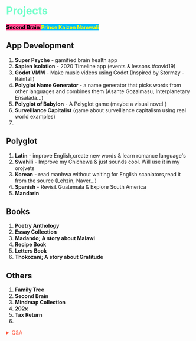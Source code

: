 # <span style='color:#74ffcb;'>Projects</span> 


<span style='background-color:#ff468b;'><span style='color:#000000;'>**Second Brain**</span> <span style='background-color:#00bfff;'><span style='color:#ffff00;'>**Prince Kaizen Namwali**</span> 


## App Development


1. **Super Psyche** - gamified brain health app
2. **Sapien Isolation** - 2020 Timeline app (events & lessons #covid19)
3. **Godot VMM** - Make music videos using Godot (Inspired by Stormzy - Rainfall)
4. **Polyglot Name Generator** - a name generator that picks words from other languages and combines them (Asante Gozaimasu, Interplanetary Ensalada...)
5. **Polyglot of Babylon** - A Polyglot game (maybe a visual novel (
6. **Surveillance Capitalist** (game about surveillance capitalism using real world examples)
7. 

## Polyglot 

1. **Latin** - improve English,create new words & learn romance language's
2. **Swahili** - Improve my Chichewa & just sounds cool. Will use it in my orojvets
3. **Korean** - read manhwa without waiting for English scanlators,read it from the source (Lehzin, Naver...)
4. **Spanish** - Revisit Guatemala & Explore South America
5. **Mandarin** <!-- Fight neocolonialism-->

<!-- Prince Kaizen Namwali -->


## Books

1. **Poetry Anthology**
2. **Essay Collection**
3. **Madando; A story about Malawi**
4. **Recipe Book**
5. **Letters Book**
6. **Thokozani; A story about Gratitude**


## Others
1. **Family Tree**
2. **Second Brain**
3. **Mindmap Collection**
4. **202x**
5. **Tax Return** <!-- Tyson Foods, Perry's Steakhouse, Whiskey Cake, Burlington, Google Play Books, Amazon Kindle, Park Manor of South belt nursing home, doordash, medium -->
6. 

<span style='color:#ff5d46;'>

<details markdown='1'><summary>Q&A</summary>

![](https://i.redd.it/1ctpb8dor8w61.png)


1. **How do you structure your projects?**
- I like to think of projects as problems that need to be solved. In the project lies a solution, but with a deadline. Projects are born from a synergy of intellectual resources and the drive to solve a specific problem in ones own life or of another human being. 

2. **What the biggest project that you wish or plan to complete?**
- I would love to build a cross platform gamified brain health application. An application inspired by Neuroscience, various mental models (Kaizen, Gamification...), Second Brain, REBT, Nero linguistic Programming. It helps people learn faster, immediately identify cognitive distortions (outsourced REBT), and do more.

3. **Would you say a bucket list is a project?**
- I believe so. The deadline is death, sounds morbid 

4. **Which project that you are currently working on brings you the most joy?**
- The project that brings me the most joy is the Afropolitan Polyglot. Learning Swahili, Korean , Latin are just the base. I found myself fascinated by words from different languages, I was using them , but it didn't feel quite complete, so learning the languages was inevitable. 




</details>

</span>
